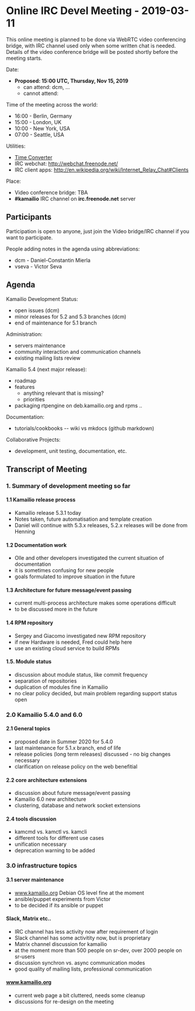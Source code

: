# Online IRC Devel Meeting - 2019-03-11

This online meeting is planned to be done via WebRTC video conferencing
bridge, with IRC channel used only when some written chat is needed.
Details of the video conference bridge will be posted shortly before the
meeting starts.

Date:

- **Proposed: 15:00 UTC, Thursday, Nov 15, 2019**
  - can attend: dcm, ...
  - cannot attend:

Time of the meeting across the world:

- 16:00 - Berlin, Germany
- 15:00 - London, UK
- 10:00 - New York, USA
- 07:00 - Seattle, USA

Utilities:

- [Time
    Converter](http://www.timeanddate.com/worldclock/converter.html)
- IRC webchat: <http://webchat.freenode.net/>
- IRC client apps:
    <http://en.wikipedia.org/wiki/Internet_Relay_Chat#Clients>

Place:

- Video conference bridge: TBA
- **#kamailio** IRC channel on **irc.freenode.net** server

## Participants

Participation is open to anyone, just join the Video bridge/IRC channel
if you want to participate.

People adding notes in the agenda using abbreviations:

- dcm - Daniel-Constantin Mierla
- vseva - Victor Seva

## Agenda

Kamailio Development Status:

- open issues (dcm)
- minor releases for 5.2 and 5.3 branches (dcm)
- end of maintenance for 5.1 branch

Administration:

- servers maintenance
- community interaction and communication channels
- existing mailing lists review

Kamailio 5.4 (next major release):

- roadmap
- features
  - anything relevant that is missing?
  - priorities
- packaging rtpengine on deb.kamailio.org and rpms ..

Documentation:

- tutorials/cookbooks -- wiki vs mkdocs (github markdown)

Collaborative Projects:

- development, unit testing, documentation, etc.

## Transcript of Meeting

### 1. Summary of development meeting so far

#### 1.1 Kamailio release process

- Kamailio release 5.3.1 today
- Notes taken, future automatisation and template creation
- Daniel will continue with 5.3.x releases, 5.2.x releases will be
    done from Henning

#### 1.2 Documentation work

- Olle and other developers investigated the current situation of
    documentation
- it is sometimes confusing for new people
- goals formulated to improve situation in the future

#### 1.3 Architecture for future message/event passing

- current multi-process architecture makes some operations difficult
- to be discussed more in the future

#### 1.4 RPM repository

- Sergey and Giacomo investigated new RPM repository
- if new Hardware is needed, Fred could help here
- use an existing cloud service to build RPMs

#### 1.5. Module status

- discussion about module status, like commit frequency
- separation of repositories
- duplication of modules fine in Kamailio
- no clear policy decided, but main problem regarding support status
    open

### 2.0 Kamailio 5.4.0 and 6.0

#### 2.1 General topics

- proposed date in Summer 2020 for 5.4.0
- last maintenance for 5.1.x branch, end of life
- release policies (long term releases) discussed - no big changes
    necessary
- clarification on release policy on the web benefitial

#### 2.2 core architecture extensions

- discussion about future message/event passing
- Kamailio 6.0 new architecture
- clustering, database and network socket extensions

#### 2.4 tools discussion

- kamcmd vs. kamctl vs. kamcli
- different tools for different use cases
- unification necessary
- deprecation warning to be added

### 3.0 infrastructure topics

#### 3.1 server maintenance

- www.kamailio.org Debian OS level fine at the moment
- ansible/puppet experiments from Victor
- to be decided if its ansible or puppet

#### Slack, Matrix etc..

- IRC channel has less activity now after requirement of login
- Slack channel has some activitity now, but is proprietary
- Matrix channel discussion for kamailio
- at the moment more than 500 people on sr-dev, over 2000 people on
    sr-users
- discussion synchron vs. async communication modes
- good quality of mailing lists, professional communication

#### www.kamailio.org

- current web page a bit cluttered, needs some cleanup
- discussions for re-design on the meeting
